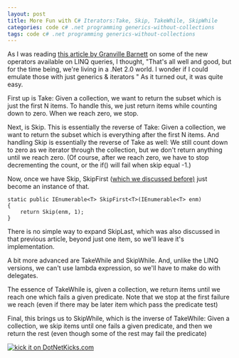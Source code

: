 ```yaml
---
layout: post
title: More Fun with C# Iterators:Take, Skip, TakeWhile, SkipWhile
categories: code c# .net programming generics-without-collections
tags: code c# .net programming generics-without-collections
---
```

As I was reading <a href="http://gbarnett.org/archive/2007/03/08/linq-standard-query-operators-part-3.aspx">this article by Granville Barnett</a> on some of the new operators available on LINQ queries, I thought, "That's all well and good, but for the time being, we're living in a .Net 2.0 world.  I wonder if I could emulate those with just generics &amp; iterators "  As it turned out, it was quite easy.

First up is Take:  Given a collection, we want to return the subset which is just the first N items.  To handle this, we just return items while counting down to zero. When we reach zero, we stop. 

<script src="https://gist.github.com/jamescurran/5472376.js">    </script>

Next, is Skip.  This is essentially the reverse of Take: Given a collection, we want to return the subset which is everything after the first N items.  And handling Skip is essentially the reverse of Take as well:  We still count down to zero as we iterator through the collection, but we don't return anything until we reach zero.  (Of course, after we reach zero, we have to stop decrementing the count, or the if() will fail when skip equal -1.)

<script src="https://gist.github.com/jamescurran/5472384.js">   </script>

Now, once we have Skip, SkipFirst (<a href="http://honestillusion.com/blogs/blog_0/archive/2007/02/05/c-code-adding-skip-first-to-foreach.aspx">which we discussed before)</a> just become an instance of that. 

	static public IEnumerable<T> SkipFirst<T>(IEnumerable<T> enm)
	{
		return Skip(enm, 1);
	}

There is no simple way to expand SkipLast, which was also discussed in that previous article, beyond just one item, so we'll leave it's implementation.

A bit more advanced are TakeWhile and SkipWhile.  And, unlike the LINQ versions, we can't use lambda expression, so we'll have to make do with delegates.

The essence of TakeWhile is, given a collection, we return items until we reach one which fails a given predicate.  Note that we stop at the first failure we reach (even if there may be later item which pass the predicate test)

<script src="https://gist.github.com/jamescurran/5472393.js">    </script>


<p>Final, this brings us to SkipWhile, which is the inverse of TakeWhile:  Given a collection, we skip items until one fails a given predicate, and then we return the rest (even though some of the rest may fail the predicate)</p>
<script src="https://gist.github.com/jamescurran/5472422.js">   </script>

<a href="http://www.dotnetkicks.com/kick/?url=http://honestillusion.com/blogs/blog_0/archive/2007/03/09/more-fun-with-c-iterators-take-skip-takewhile-skipwhile.aspx"><img alt="kick it on DotNetKicks.com" src="http://www.dotnetkicks.com/Services/Images/KickItImageGenerator.ashx?url=http://honestillusion.com/blogs/blog_0/archive/2007/03/09/more-fun-with-c-iterators-take-skip-takewhile-skipwhile.aspx" border="0" /></a>